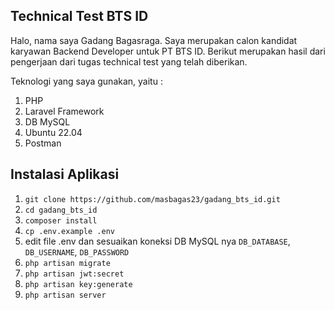 ## Technical Test BTS ID
Halo, nama saya Gadang Bagasraga. Saya merupakan calon kandidat karyawan Backend Developer untuk PT BTS ID. Berikut merupakan hasil dari pengerjaan dari tugas technical test yang telah diberikan.

Teknologi yang saya gunakan, yaitu :
 1. PHP
 2. Laravel Framework
 3. DB MySQL
 4. Ubuntu 22.04 
 5. Postman

## Instalasi Aplikasi

 1. `git clone https://github.com/masbagas23/gadang_bts_id.git`
 2. `cd gadang_bts_id`
 3. `composer install`
 4. `cp .env.example .env`
 5. edit file .env dan sesuaikan koneksi DB MySQL nya `DB_DATABASE`, `DB_USERNAME`, `DB_PASSWORD`
 6. `php artisan migrate`
 7. `php artisan jwt:secret` 
 8. `php artisan key:generate`
 9. `php artisan server`
